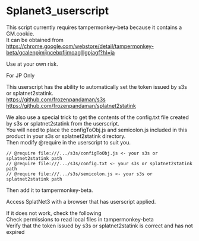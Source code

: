 # Splanet3_userscript

This script currently requires tampermonkey-beta because it contains a GM.cookie.  
It can be obtained from  
https://chrome.google.com/webstore/detail/tampermonkey-beta/gcalenpjmijncebpfijmoaglllgpjagf?hl=ja

Use at your own risk.

For JP Only

This userscript has the ability to automatically set the token issued by s3s or splatnet2statink.  
https://github.com/frozenpandaman/s3s  
https://github.com/frozenpandaman/splatnet2statink

We also use a special trick to get the contents of the config.txt file created by s3s or splatnet2statink from the userscript.  
You will need to place the configToObj.js and semicolon.js included in this product in your s3s or splatnet2statink directory.  
Then modify @require in the userscript to suit you.

```
// @require file:///.../s3s/configToObj.js <- your s3s or splatnet2statink path
// @require file:///.../s3s/config.txt <- your s3s or splatnet2statink path
// @require file:///.../s3s/semicolon.js <- your s3s or splatnet2statink path
```

Then add it to tampermonkey-beta.

Access SplatNet3 with a browser that has userscript applied.

If it does not work, check the following  
Check permissions to read local files in tampermonkey-beta  
Verify that the token issued by s3s or splatnet2statink is correct and has not expired
